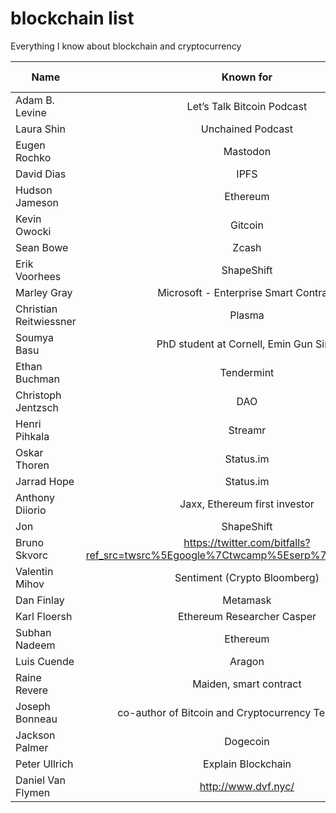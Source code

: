 # blockchain list
Everything I know about blockchain and cryptocurrency

| Name        | Known for           | Interview Count  |
| ------------- |:-------------:| -----:|
|Adam B. Levine|	Let’s Talk Bitcoin Podcast	|1|
|Laura Shin|	Unchained Podcast	|1|
|Eugen Rochko|	Mastodon	|1|
|David Dias|	IPFS|	1|
|Hudson Jameson|	Ethereum	|1|
|Kevin Owocki|	Gitcoin	|1|
|Sean Bowe|	Zcash|1|
|Erik Voorhees|	ShapeShift	|1|
|Marley Gray|	Microsoft - Enterprise Smart Contract	|1|
|Christian Reitwiessner|	Plasma	|1|
|Soumya Basu|	PhD student at Cornell, Emin Gun Sirer	|1|
|Ethan Buchman|	Tendermint	|1|
|Christoph Jentzsch|	DAO	|1|
|Henri Pihkala|	Streamr	|1|
|Oskar Thoren|	Status.im	|1|
|Jarrad Hope|	Status.im	|1|
|Anthony Diiorio|	Jaxx, Ethereum first investor	|1|
|Jon| 	ShapeShift	|1|
|Bruno Skvorc|	https://twitter.com/bitfalls?ref_src=twsrc%5Egoogle%7Ctwcamp%5Eserp%7Ctwgr%5Eauthor	|1|
|Valentin Mihov|	Sentiment (Crypto Bloomberg)	|1|
|Dan Finlay|	Metamask	|1|
|Karl Floersh|	Ethereum Researcher Casper	|2|
|Subhan Nadeem|	Ethereum	|1|
|Luis Cuende|	Aragon	|1|
|Raine Revere|	Maiden, smart contract	|1|
|Joseph Bonneau|	 co-author of Bitcoin and Cryptocurrency Technologies	|1|
|Jackson Palmer|	Dogecoin	|1|
|Peter Ullrich|	Explain Blockchain	|1|
|Daniel Van Flymen|	http://www.dvf.nyc/	|1|
